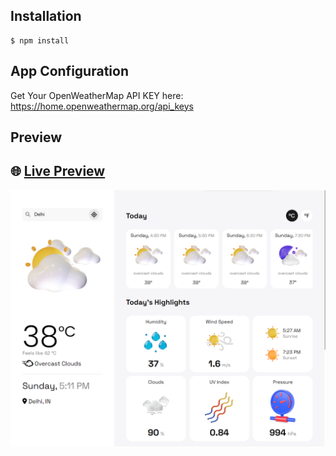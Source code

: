 <div align="center">
    <b><a href="https://hweather.netlify.app" target="_blank">
    </a></b>
</div>

## Installation

```
$ npm install
```

## App Configuration

Get Your OpenWeatherMap API KEY here: https://home.openweathermap.org/api_keys

## Preview

## 🌐 **[Live Preview](https://hweather.netlify.app/)**

![](./preview.png)

